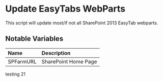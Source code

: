 # Update EasyTabs WebParts

This script will update most/if not all SharePoint 2013 EasyTab webparts. 

## Notable Variables

|Name|Description|
|:---|:---------------------|
|SPFarmURL|SharePoint Home Page|

testing 21
